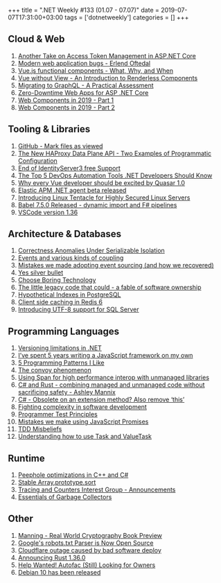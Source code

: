 +++
title = ".NET Weekly #133 (01.07 - 07.07)"
date = 2019-07-07T17:31:00+03:00
tags = ['dotnetweekly']
categories = []
+++

## Cloud & Web

1. [Another Take on Access Token Management in ASP.NET Core](https://leastprivilege.com/2019/06/30/another-take-on-access-token-management-in-asp-net-core-and-announcing-identitymodel-aspnetcore/)
1. [Modern web application bugs - Erlend Oftedal](https://www.youtube.com/watch?v=j6f3NSfDPoE)
1. [Vue.js functional components - What, Why, and When](https://stegosource.com/vue-js-functional-components-what-why-and-when/)
1. [Vue without View - An Introduction to Renderless Components](https://dev.to/ycmjason/vue-without-view-an-introduction-to-renderless-components-23ld)
1. [Migrating to GraphQL - A Practical Assessment](https://arxiv.org/abs/1906.07535)
1. [Zero-Downtime Web Apps for ASP .NET Core](https://wakeupandcode.com/zero-downtime-web-apps-for-asp-net-core/)
1. [Web Components in 2019 - Part 1](https://codeburst.io/web-components-in-2019-part-1-6bd7251edce5)
1. [Web Components in 2019 - Part 2](https://codeburst.io/web-components-in-2019-part-2-a7de8c770c5a)

<!--more-->

## Tooling & Libraries

1. [GitHub - Mark files as viewed](https://github.blog/2019-07-01-mark-files-as-viewed/)
1. [The New HAProxy Data Plane API - Two Examples of Programmatic Configuration](https://www.haproxy.com/blog/new-haproxy-data-plane-api/)
1. [End of IdentityServer3 free Support](https://leastprivilege.com/2019/07/03/end-of-identityserver3-free-support/)
1. [The Top 5 DevOps Automation Tools .NET Developers Should Know](https://developer.okta.com/blog/2019/07/02/aspnet-top-5-devops-automation-tools-dotnet-csharp-developers)
1. [Why every Vue developer should be excited by Quasar 1.0](https://medium.com/quasar-framework/quasar-1-0-4bc696d60c1b)
1. [Elastic APM .NET agent beta released](https://www.elastic.co/blog/elastic-apm-dot-net-agent-beta-released)
1. [Introducing Linux Tentacle for Highly Secured Linux Servers](https://octopus.com/blog/tentacle-on-linux)
1. [Babel 7.5.0 Released - dynamic import and F# pipelines](https://babeljs.io/blog/2019/07/03/7.5.0)
1. [VSCode version 1.36](https://code.visualstudio.com/updates/v1_36)

## Architecture & Databases

1. [Correctness Anomalies Under Serializable Isolation](https://dbmsmusings.blogspot.com/2019/06/correctness-anomalies-under.html)
1. [Events and various kinds of coupling](https://medium.com/@mkaszubowski/events-and-different-kinds-of-coupling-5ce485e1a407)
1. [Mistakes we made adopting event sourcing (and how we recovered)](http://natpryce.com/articles/000819.html)
1. [Yes silver bullet](https://blog.ploeh.dk/2019/07/01/yes-silver-bullet/)
1. [Choose Boring Technology](http://boringtechnology.club/)
1. [The little legacy code that could - a fable of software ownership](https://circleci.com/blog/deploy-a-clojure-web-application-to-aws-using-terraform/)
1. [Hypothetical Indexes in PostgreSQL](https://www.percona.com/blog/2019/06/21/hypothetical-indexes-in-postgresql/)
1. [Client side caching in Redis 6](http://antirez.com/news/130)
1. [Introducing UTF-8 support for SQL Server](https://techcommunity.microsoft.com/t5/SQL-Server/Introducing-UTF-8-support-for-SQL-Server/ba-p/734928)

## Programming Languages

1. [Versioning limitations in .NET](https://codeblog.jonskeet.uk/2019/06/30/versioning-limitations-in-net/)
1. [I’ve spent 5 years writing a JavaScript framework on my own](https://medium.com/@jcormont/ive-spent-5-years-writing-a-javascript-framework-on-my-own-af1201f4075c)
1. [5 Programming Patterns I Like](https://www.johnstewart.dev/five-programming-patterns-i-like/)
1. [The convoy phenomenon](https://blog.acolyer.org/2019/07/01/the-convoy-phenomenon/)
1. [Using Span for high performance interop with unmanaged libraries](https://ericsink.com/entries/utf8z.html)
1. [C# and Rust - combining managed and unmanaged code without sacrificing safety - Ashley Mannix](https://www.youtube.com/watch?v=0B1U3fVCIX0)
1. [C# - Obsolete on an extension method? Also remove ‘this’](https://blog.getpaint.net/2019/07/04/c-obsolete-on-an-extension-method-also-remove-this/)
1. [Fighting complexity in software development](https://github.com/atsapura/CardManagement/blob/master/article/Fighting%20complexity%20in%20software%20development.md)
1. [Programmer Test Principles](https://medium.com/@kentbeck_7670/programmer-test-principles-d01c064d7934)
1. [Mistakes we make using JavaScript Promises](https://www.betamark.com/blog/mistakes-using-javascript-promises/)
1. [TDD Misbeliefs](https://www.yegor256.com/2019/07/02/tdd-misbeliefs.html)
1. [Understanding how to use Task and ValueTask](https://channel9.msdn.com/Shows/On-NET/Understanding-how-to-use-Task-and-ValueTask)

## Runtime

1. [Peephole optimizations in C++ and C#](https://egorbo.com/peephole-optimizations.html)
1. [Stable Array.prototype.sort](https://v8.dev/features/stable-sort)
1. [Tracing and Counters Interest Group - Announcements](https://github.com/dotnet/coreclr/issues/25524)
1. [Essentials of Garbage Collectors](http://dmitrysoshnikov.com/courses/essentials-of-garbage-collectors/)

## Other

1. [Manning - Real World Cryptography Book Preview](https://www.manning.com/books/real-world-cryptography)
1. [Google's robots.txt Parser is Now Open Source](https://opensource.googleblog.com/2019/07/googles-robotstxt-parser-is-now-open.html)
1. [Cloudflare outage caused by bad software deploy](https://blog.cloudflare.com/cloudflare-outage/)
1. [Announcing Rust 1.36.0](https://blog.rust-lang.org/2019/07/04/Rust-1.36.0.html)
1. [Help Wanted! Autofac (Still) Looking for Owners](https://www.paraesthesia.com/archive/2019/07/05/autofac-still-looking-for-owners/)
1. [Debian 10 has been released](https://bits.debian.org/2019/07/buster-released.html)
